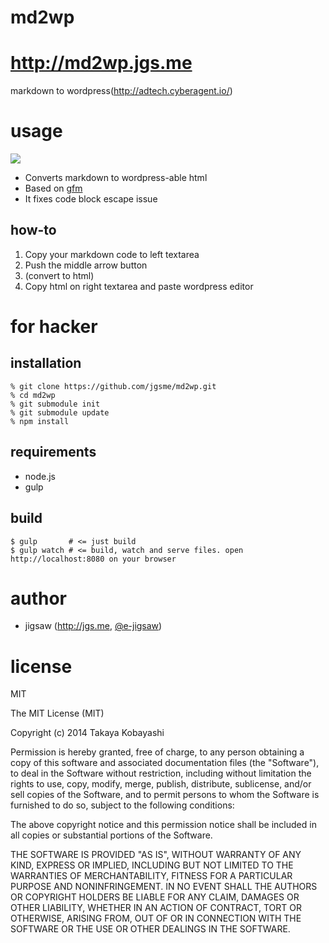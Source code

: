 md2wp
=====

# http://md2wp.jgs.me

markdown to wordpress(http://adtech.cyberagent.io/)

# usage

![](https://cloud.githubusercontent.com/assets/557961/5526257/e074b6fe-8a34-11e4-8372-f658de471736.png)

* Converts markdown to wordpress-able html
* Based on [gfm](https://help.github.com/articles/github-flavored-markdown/)
* It fixes code block escape issue

## how-to

1. Copy your markdown code to left textarea
2. Push the middle arrow button
3. (convert to html)
4. Copy html on right textarea and paste wordpress editor

# for hacker

## installation

```
% git clone https://github.com/jgsme/md2wp.git
% cd md2wp
% git submodule init
% git submodule update
% npm install
```

## requirements

* node.js
* gulp

## build

```
$ gulp       # <= just build
$ gulp watch # <= build, watch and serve files. open http://localhost:8080 on your browser
```

# author

* jigsaw (http://jgs.me, [@e-jigsaw](http://github.com/e-jigsaw))

# license

MIT

The MIT License (MIT)

Copyright (c) 2014 Takaya Kobayashi

Permission is hereby granted, free of charge, to any person obtaining a copy
of this software and associated documentation files (the "Software"), to deal
in the Software without restriction, including without limitation the rights
to use, copy, modify, merge, publish, distribute, sublicense, and/or sell
copies of the Software, and to permit persons to whom the Software is
furnished to do so, subject to the following conditions:

The above copyright notice and this permission notice shall be included in
all copies or substantial portions of the Software.

THE SOFTWARE IS PROVIDED "AS IS", WITHOUT WARRANTY OF ANY KIND, EXPRESS OR
IMPLIED, INCLUDING BUT NOT LIMITED TO THE WARRANTIES OF MERCHANTABILITY,
FITNESS FOR A PARTICULAR PURPOSE AND NONINFRINGEMENT. IN NO EVENT SHALL THE
AUTHORS OR COPYRIGHT HOLDERS BE LIABLE FOR ANY CLAIM, DAMAGES OR OTHER
LIABILITY, WHETHER IN AN ACTION OF CONTRACT, TORT OR OTHERWISE, ARISING FROM,
OUT OF OR IN CONNECTION WITH THE SOFTWARE OR THE USE OR OTHER DEALINGS IN
THE SOFTWARE.
